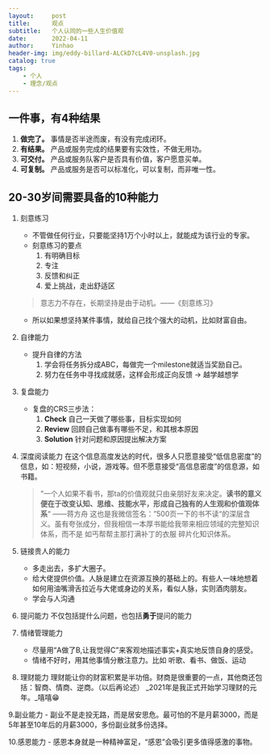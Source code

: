```yaml
---
layout:     post
title:      观点
subtitle:   个人认同的一些人生价值观
date:       2022-04-11
author:     Yinhao
header-img: img/eddy-billard-ALCkD7cL4V0-unsplash.jpg
catalog: true
tags:
    - 个人
    - 理念/观点
---
```


## 一件事，有4种结果
1. **做完了。**  事情是否半途而废，有没有完成闭环。
2. **有结果。**  产品或服务完成的结果要有实效性，不做无用功。
3. **可交付。**  产品或服务队客户是否具有价值，客户愿意买单。
4. **可复制。**  产品或服务是否可以标准化，可以复制，而非唯一性。


## 20-30岁间需要具备的10种能力
1. 刻意练习
    - 不管做任何行业，只要能坚持1万个小时以上，就能成为该行业的专家。
    - 刻意练习的要点
        1. 有明确目标
        2. 专注
        3. 反馈和纠正
        4. 爱上挑战，走出舒适区
    > 意志力不存在，长期坚持是由于动机。——《刻意练习》
    - 所以如果想坚持某件事情，就给自己找个强大的动机，比如财富自由。

2. 自律能力
    - 提升自律的方法
        1. 学会将任务拆分成ABC，每做完一个milestone就适当奖励自己。
        2. 努力在任务中寻找成就感，这样会形成正向反馈 -> 越学越想学

3. 复盘能力
    - 复盘的CRS三步法：
        1. **Check**  自己一天做了哪些事，目标实现如何
        2. **Review**  回顾自己做事有哪些不足，和其根本原因
        3. **Solution**  针对问题和原因提出解决方案
 
4. 深度阅读能力
    在这个信息高度发达的时代，很多人只愿意接受“低信息密度”的信息，如：短视频，小说，游戏等。但不愿意接受“高信息密度”的信息源，如书籍。
    >   ”一个人如果不看书，那ta的价值观就只由亲朋好友来决定。**读书的意义便在于改变认知、思维、技能水平，形成自己独有的人生观和价值观体系**“ ——蒋方舟
    这也是我微信签名：”500页一下的书不读“的深层含义。虽有夸张成分，但我相信一本厚书能给我带来相应领域的完整知识体系，而不是 如丐帮帮主那打满补丁的衣服 碎片化知识体系。

5. 链接贵人的能力
    - 多走出去，多扩大圈子。 
    - 给大佬提供价值。人脉是建立在资源互换的基础上的。有些人一味地想着如何用油嘴滑舌拉近与大佬或身边的关系，看似人脉，实则酒肉朋友。
    - 学会与人沟通

6. 提问能力
    不仅包括提什么问题，也包括**勇于**提问的能力

7. 情绪管理能力
    - 尽量用“A做了B,让我觉得C”来客观地描述事实+真实地反馈自身的感受。
    - 情绪不好时，用其他事情分散注意力。比如 听歌、看书、做饭、运动

8. 理财能力
    理财能让你的财富积累是半功倍。财商是很重要的一点，其他商还包括：智商、情商、逆商。（以后再论述）
    _2021年是我正式开始学习理财的元年。_嘻嘻😁

9.副业能力
    - 副业不是走投无路，而是居安思危。最可怕的不是月薪3000，而是5年甚至10年后的月薪3000，多份副业就多份选择。

10.感恩能力
    - 感恩本身就是一种精神富足，“感恩”会吸引更多值得感激的事物。
